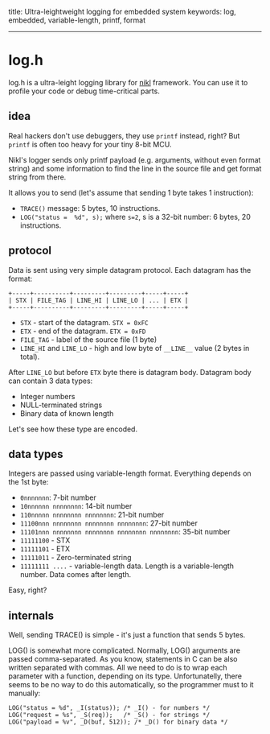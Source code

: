 title: Ultra-leightweight logging for embedded system
keywords: log, embedded, variable-length, printf, format

----

log.h
=====

log.h is a ultra-leight logging library for [nikl](nikl.html) framework.
You can use it to profile your code or debug time-critical parts.

idea
----

Real hackers don't use debuggers, they use `printf` instead, right?
But `printf` is often too heavy for your tiny 8-bit MCU.

Nikl's logger sends only printf payload (e.g. arguments, without even format 
string) and some information to find the line in the source file and 
get format string from there. 

It allows you to send (let's assume that sending 1 byte takes 1 instruction):

* `TRACE()` message: 5 bytes, 10 instructions.
* `LOG("status =  %d", s);` where `s=2`, s is a 32-bit number: 6 bytes, 20
	instructions.

protocol
--------

Data is sent using very simple datagram protocol. Each datagram has the format:

	+-----+----------+---------+---------+-----+-----+
	| STX | FILE_TAG | LINE_HI | LINE_LO | ... | ETX |
	+-----+----------+---------+---------+-----+-----+

* `STX` - start of the datagram. `STX = 0xFC`
* `ETX` - end of the datagram. `ETX = 0xFD`
* `FILE_TAG` - label of the source file (1 byte)
* `LINE_HI` and `LINE_LO` - high and low byte of `__LINE__` value (2 bytes in total).

After `LINE_LO` but before `ETX` byte there is datagram body. Datagram body can
contain 3 data types:

* Integer numbers
* NULL-terminated strings
* Binary data of known length

Let's see how these type are encoded.

data types
----------

Integers are passed using variable-length format.
Everything depends on the 1st byte:

* `0nnnnnnn`:  7-bit number
* `10nnnnnn nnnnnnnn`: 14-bit number
* `110nnnnn nnnnnnnn nnnnnnnn`: 21-bit number
* `11100nnn nnnnnnnn nnnnnnnn nnnnnnnn`: 27-bit number
* `11101nnn nnnnnnnn nnnnnnnn nnnnnnnn nnnnnnnn`: 35-bit number
* `11111100` - STX
* `11111101` - ETX
* `11111011` - Zero-terminated string
* `11111111 ....` - variable-length data. Length is a variable-length number. 
	Data comes after length.

Easy, right?

internals
---------

Well, sending TRACE() is simple - it's just a function that sends 5 bytes.

LOG() is somewhat more complicated. Normally, LOG() arguments are passed
comma-separated. As you know, statements in C can be also written separated
with commas. All we need to do is to wrap each parameter with a function,
depending on its type. Unfortunatelly, there seems to be no way to do this 
automatically, so the programmer must to it manually:

	LOG("status = %d", _I(status)); /* _I() - for numbers */
	LOG("request = %s", _S(req));   /* _S() - for strings */
	LOG("payload = %v", _D(buf, 512)); /* _D() for binary data */


